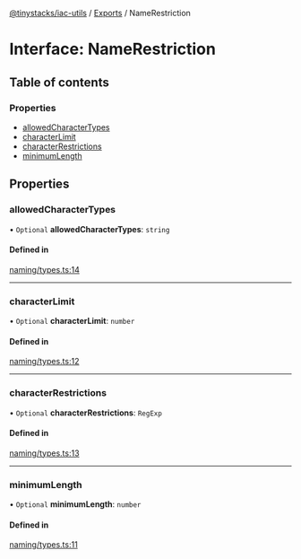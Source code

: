 [@tinystacks/iac-utils](../README.md) / [Exports](../modules.md) / NameRestriction

# Interface: NameRestriction

## Table of contents

### Properties

- [allowedCharacterTypes](NameRestriction.md#allowedcharactertypes)
- [characterLimit](NameRestriction.md#characterlimit)
- [characterRestrictions](NameRestriction.md#characterrestrictions)
- [minimumLength](NameRestriction.md#minimumlength)

## Properties

### allowedCharacterTypes

• `Optional` **allowedCharacterTypes**: `string`

#### Defined in

[naming/types.ts:14](https://github.com/tinystacks/iac-utils/blob/347f7fd/src/naming/types.ts#L14)

___

### characterLimit

• `Optional` **characterLimit**: `number`

#### Defined in

[naming/types.ts:12](https://github.com/tinystacks/iac-utils/blob/347f7fd/src/naming/types.ts#L12)

___

### characterRestrictions

• `Optional` **characterRestrictions**: `RegExp`

#### Defined in

[naming/types.ts:13](https://github.com/tinystacks/iac-utils/blob/347f7fd/src/naming/types.ts#L13)

___

### minimumLength

• `Optional` **minimumLength**: `number`

#### Defined in

[naming/types.ts:11](https://github.com/tinystacks/iac-utils/blob/347f7fd/src/naming/types.ts#L11)

